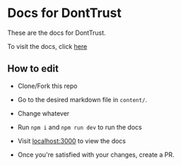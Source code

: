 # Docs for DontTrust

These are the docs for DontTrust.

To visit the docs, click [here](https://donttrust-docs.vercel.app)

## How to edit

- Clone/Fork this repo

- Go to the desired markdown file in `content/`.

- Change whatever

- Run `npm i` and `npm run dev` to run the docs

- Visit [localhost:3000](http://localhost:3000) to view the docs

- Once you're satisfied with your changes, create a PR.
